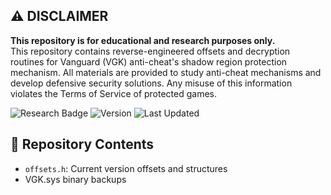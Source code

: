 
## ⚠️ DISCLAIMER
**This repository is for educational and research purposes only.**  
This repository contains reverse-engineered offsets and decryption routines for Vanguard (VGK) anti-cheat's shadow region protection mechanism.
All materials are provided to study anti-cheat mechanisms and develop defensive security solutions. Any misuse of this information violates the Terms of Service of protected games.

![Research Badge](https://img.shields.io/badge/Purpose-Research%20Only-red)
![Version](https://img.shields.io/badge/VGK-1.17.4.2-blue)
![Last Updated](https://img.shields.io/badge/11.04.2025-green)

## 📁 Repository Contents
- `offsets.h`: Current version offsets and structures
-  VGK.sys binary backups
 